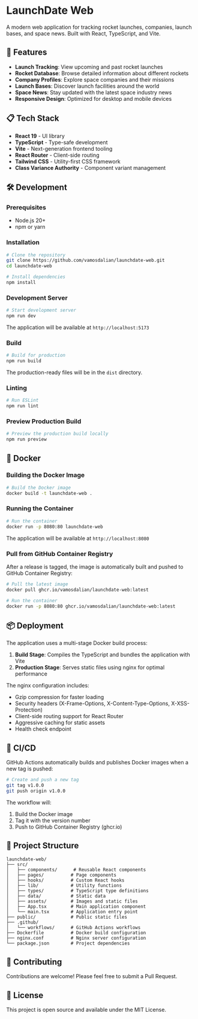 # LaunchDate Web

A modern web application for tracking rocket launches, companies, launch bases, and space news. Built with React, TypeScript, and Vite.

## 🚀 Features

- **Launch Tracking**: View upcoming and past rocket launches
- **Rocket Database**: Browse detailed information about different rockets
- **Company Profiles**: Explore space companies and their missions
- **Launch Bases**: Discover launch facilities around the world
- **Space News**: Stay updated with the latest space industry news
- **Responsive Design**: Optimized for desktop and mobile devices

## 📋 Tech Stack

- **React 19** - UI library
- **TypeScript** - Type-safe development
- **Vite** - Next-generation frontend tooling
- **React Router** - Client-side routing
- **Tailwind CSS** - Utility-first CSS framework
- **Class Variance Authority** - Component variant management

## 🛠️ Development

### Prerequisites

- Node.js 20+ 
- npm or yarn

### Installation

```bash
# Clone the repository
git clone https://github.com/vamosdalian/launchdate-web.git
cd launchdate-web

# Install dependencies
npm install
```

### Development Server

```bash
# Start development server
npm run dev
```

The application will be available at `http://localhost:5173`

### Build

```bash
# Build for production
npm run build
```

The production-ready files will be in the `dist` directory.

### Linting

```bash
# Run ESLint
npm run lint
```

### Preview Production Build

```bash
# Preview the production build locally
npm run preview
```

## 🐳 Docker

### Building the Docker Image

```bash
# Build the Docker image
docker build -t launchdate-web .
```

### Running the Container

```bash
# Run the container
docker run -p 8080:80 launchdate-web
```

The application will be available at `http://localhost:8080`

### Pull from GitHub Container Registry

After a release is tagged, the image is automatically built and pushed to GitHub Container Registry:

```bash
# Pull the latest image
docker pull ghcr.io/vamosdalian/launchdate-web:latest

# Run the container
docker run -p 8080:80 ghcr.io/vamosdalian/launchdate-web:latest
```

## 📦 Deployment

The application uses a multi-stage Docker build process:

1. **Build Stage**: Compiles the TypeScript and bundles the application with Vite
2. **Production Stage**: Serves static files using nginx for optimal performance

The nginx configuration includes:
- Gzip compression for faster loading
- Security headers (X-Frame-Options, X-Content-Type-Options, X-XSS-Protection)
- Client-side routing support for React Router
- Aggressive caching for static assets
- Health check endpoint

## 🔄 CI/CD

GitHub Actions automatically builds and publishes Docker images when a new tag is pushed:

```bash
# Create and push a new tag
git tag v1.0.0
git push origin v1.0.0
```

The workflow will:
1. Build the Docker image
2. Tag it with the version number
3. Push to GitHub Container Registry (ghcr.io)

## 📁 Project Structure

```
launchdate-web/
├── src/
│   ├── components/      # Reusable React components
│   ├── pages/          # Page components
│   ├── hooks/          # Custom React hooks
│   ├── lib/            # Utility functions
│   ├── types/          # TypeScript type definitions
│   ├── data/           # Static data
│   ├── assets/         # Images and static files
│   ├── App.tsx         # Main application component
│   └── main.tsx        # Application entry point
├── public/             # Public static files
├── .github/
│   └── workflows/      # GitHub Actions workflows
├── Dockerfile          # Docker build configuration
├── nginx.conf          # Nginx server configuration
└── package.json        # Project dependencies
```

## 🤝 Contributing

Contributions are welcome! Please feel free to submit a Pull Request.

## 📄 License

This project is open source and available under the MIT License.
